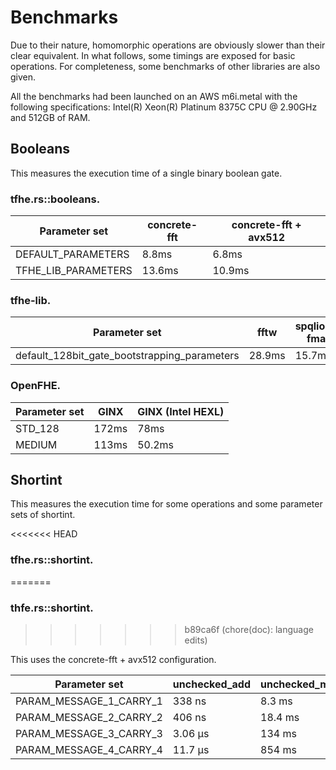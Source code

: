 # Benchmarks

Due to their nature, homomorphic operations are obviously slower than their clear equivalent. In what follows, some timings are exposed for basic operations. For completeness, some benchmarks of other libraries are also given.

All the benchmarks had been launched on an AWS m6i.metal with the following specifications: Intel(R) Xeon(R) Platinum 8375C CPU @ 2.90GHz and 512GB of RAM.

## Booleans

This measures the execution time of a single binary boolean gate.

### tfhe.rs::booleans.

| Parameter set         | concrete-fft | concrete-fft + avx512 |
| --------------------- | ------------ | --------------------- |
| DEFAULT\_PARAMETERS   | 8.8ms        | 6.8ms                 |
| TFHE\_LIB\_PARAMETERS | 13.6ms       | 10.9ms                |

### tfhe-lib.

| Parameter set                                    | fftw   | spqlios-fma |
| ------------------------------------------------ | ------ | ----------- |
| default\_128bit\_gate\_bootstrapping\_parameters | 28.9ms | 15.7ms      |

### OpenFHE.

| Parameter set | GINX  | GINX (Intel HEXL) |
| ------------- | ----- | ----------------- |
| STD\_128      | 172ms | 78ms              |
| MEDIUM        | 113ms | 50.2ms            |

## Shortint

This measures the execution time for some operations and some parameter sets of shortint.

<<<<<<< HEAD
### tfhe.rs::shortint.
=======
### thfe.rs::shortint.
>>>>>>> b89ca6f (chore(doc): language edits)

This uses the concrete-fft + avx512 configuration.

| Parameter set               | unchecked\_add | unchecked\_mul\_lsb | keyswitch\_programmable\_bootstrap |
| --------------------------- | -------------- | ------------------- | ---------------------------------- |
| PARAM\_MESSAGE\_1\_CARRY\_1 | 338 ns         | 8.3 ms              | 8.1 ms                             |
| PARAM\_MESSAGE\_2\_CARRY\_2 | 406 ns         | 18.4 ms             | 18.4 ms                            |
| PARAM\_MESSAGE\_3\_CARRY\_3 | 3.06 µs        | 134 ms              | 134 ms                             |
| PARAM\_MESSAGE\_4\_CARRY\_4 | 11.7 µs        | 854 ms              | 945 ms                             |
